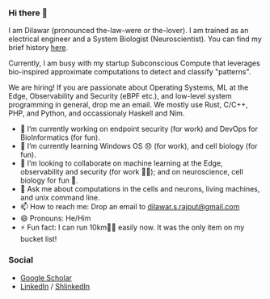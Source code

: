 ### Hi there 👋

I am Dilawar (pronounced the-law-were or the-lover). I am trained as an electrical engineer and a System Biologist (Neuroscientist). 
You can find my brief history [here](https://dilawars.notion.site/A-brief-history-of-Dilawar-7e28486f832a4f59905899d7d318f287).

Currently, I am busy with my startup Subconscious Compute that leverages bio-inspired approximate computations
to detect and classify "patterns". 

We are hiring! If you are passionate about Operating Systems, ML at the Edge, 
Observability and Security (eBPF etc.), and low-level system programming in general, 
drop me an email. We mostly use Rust, C/C++, PHP, and Python, and occassionaly Haskell and Nim.

- 🔭 I’m currently working on endpoint security (for work) and DevOps for BioInformatics (for fun).
- 🌱 I’m currently learning Windows OS 😞 (for work), and cell biology (for fun).
- 👯 I’m looking to collaborate on machine learning at the Edge, observability and security (for work 👷‍♂️); and on neuroscience, cell biology for fun 🏏. 
- 💬 Ask me about computations in the cells and neurons, living machines, and unix command line.
- 📫 How to reach me: Drop an email to <dilawar.s.rajput@gmail.com>
- 😄 Pronouns: He/Him
- ⚡ Fun fact: I can run 10km🏃‍♂️ easily now. It was the only item on my bucket list!

### Social

- [Google Scholar](https://scholar.google.com/citations?user=M8uppRgAAAAJ&hl=en&authuser=1)
- [LinkedIn](https://www.linkedin.com/in/dilawar-singh/) / [ShlinkedIn](https://www.shlinkedin.com/sh/hotteasaurus)
